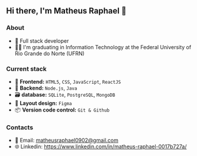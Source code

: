 
## Hi there, I'm Matheus Raphael 👋


### About
- 📌 Full stack developer
- 🧑‍💻 I'm graduating in Information Technology at the Federal University of Rio Grande do Norte (UFRN)

### Current stack

- 📄 **Frontend:** `HTML5`, `CSS`, `JavaScript`, `ReactJS`
- 🔨 **Backend:** `Node.js`, `Java`
- 🗃️ **database:** `SQLite`, `PostgreSQL`, `MongoDB`
- 🎨 **Layout design:** `Figma`
- 📦️ **Version code control:** `Git & Github`

### Contacts
- 👥 Email: matheusraphael0902@gmail.com
- 🌐 Linkedin: https://www.linkedin.com/in/matheus-raphael-0017b727a/
